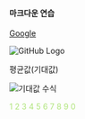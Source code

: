 #### 마크다운 연습

[Google](https://www.google.com)

![GitHub Logo](https://cdn-icons-png.flaticon.com/256/25/25231.png)

평균값(기대값)

![기대값 수식](https://latex.codecogs.com/svg.latex?\mu=%20\frac{1}{N}%20\sum_{i=1}^N%20x_{i})

<span style="color: #B0E57C;">1 2 3 4 5 6 7 8 9 0</span>